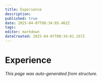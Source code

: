 ```yaml
---
title: Experience
description: 
published: true
date: 2025-04-07T08:34:03.462Z
tags: 
editor: markdown
dateCreated: 2025-04-07T08:34:01.167Z
---
```


# Experience

*This page was auto-generated from structure.*